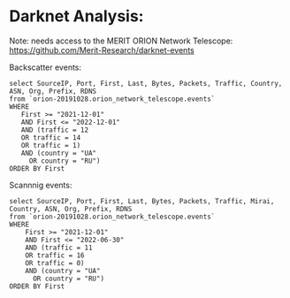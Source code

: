 # Darknet Analysis:

Note: needs access to the MERIT ORION Network Telescope: https://github.com/Merit-Research/darknet-events

Backscatter events:   
 
 ```
select SourceIP, Port, First, Last, Bytes, Packets, Traffic, Country, ASN, Org, Prefix, RDNS  
from `orion-20191028.orion_network_telescope.events`  
WHERE  
    First >= "2021-12-01"  
    AND First <= "2022-12-01"  
    AND (traffic = 12  
    OR traffic = 14  
    OR traffic = 1)  
    AND (country = "UA"  
      OR country = "RU")  
ORDER BY First   
```

Scannnig events:  

```
select SourceIP, Port, First, Last, Bytes, Packets, Traffic, Mirai, Country, ASN, Org, Prefix, RDNS  
from `orion-20191028.orion_network_telescope.events`   
WHERE  
    First >= "2021-12-01"  
    AND First <= "2022-06-30"  
    AND (traffic = 11  
    OR traffic = 16  
    OR traffic = 0)  
    AND (country = "UA"  
      OR country = "RU")  
ORDER BY First  
```


